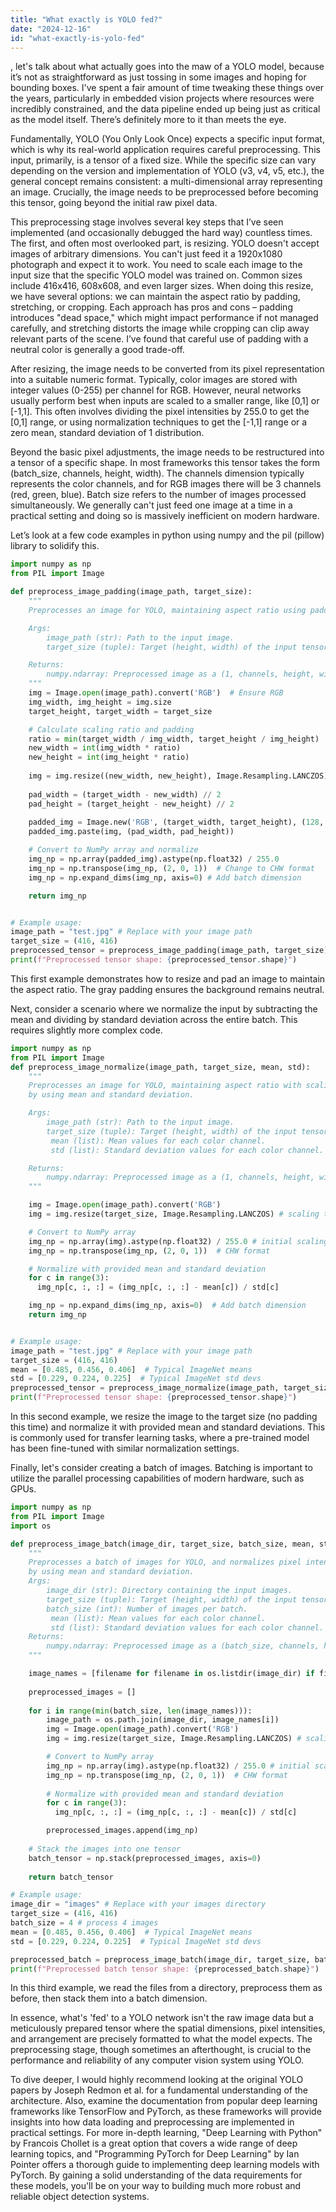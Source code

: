 ```yaml
---
title: "What exactly is YOLO fed?"
date: "2024-12-16"
id: "what-exactly-is-yolo-fed"
---
```


, let's talk about what actually goes into the maw of a YOLO model, because it’s not as straightforward as just tossing in some images and hoping for bounding boxes. I've spent a fair amount of time tweaking these things over the years, particularly in embedded vision projects where resources were incredibly constrained, and the data pipeline ended up being just as critical as the model itself. There’s definitely more to it than meets the eye.

Fundamentally, YOLO (You Only Look Once) expects a specific input format, which is why its real-world application requires careful preprocessing. This input, primarily, is a tensor of a fixed size. While the specific size can vary depending on the version and implementation of YOLO (v3, v4, v5, etc.), the general concept remains consistent: a multi-dimensional array representing an image. Crucially, the image needs to be preprocessed before becoming this tensor, going beyond the initial raw pixel data.

This preprocessing stage involves several key steps that I’ve seen implemented (and occasionally debugged the hard way) countless times. The first, and often most overlooked part, is resizing. YOLO doesn't accept images of arbitrary dimensions. You can't just feed it a 1920x1080 photograph and expect it to work. You need to scale each image to the input size that the specific YOLO model was trained on. Common sizes include 416x416, 608x608, and even larger sizes. When doing this resize, we have several options: we can maintain the aspect ratio by padding, stretching, or cropping. Each approach has pros and cons – padding introduces "dead space," which might impact performance if not managed carefully, and stretching distorts the image while cropping can clip away relevant parts of the scene. I’ve found that careful use of padding with a neutral color is generally a good trade-off.

After resizing, the image needs to be converted from its pixel representation into a suitable numeric format. Typically, color images are stored with integer values (0-255) per channel for RGB. However, neural networks usually perform best when inputs are scaled to a smaller range, like [0,1] or [-1,1]. This often involves dividing the pixel intensities by 255.0 to get the [0,1] range, or using normalization techniques to get the [-1,1] range or a zero mean, standard deviation of 1 distribution.

Beyond the basic pixel adjustments, the image needs to be restructured into a tensor of a specific shape. In most frameworks this tensor takes the form (batch_size, channels, height, width). The channels dimension typically represents the color channels, and for RGB images there will be 3 channels (red, green, blue). Batch size refers to the number of images processed simultaneously. We generally can't just feed one image at a time in a practical setting and doing so is massively inefficient on modern hardware.

Let’s look at a few code examples in python using numpy and the pil (pillow) library to solidify this.

```python
import numpy as np
from PIL import Image

def preprocess_image_padding(image_path, target_size):
    """
    Preprocesses an image for YOLO, maintaining aspect ratio using padding.

    Args:
        image_path (str): Path to the input image.
        target_size (tuple): Target (height, width) of the input tensor.

    Returns:
        numpy.ndarray: Preprocessed image as a (1, channels, height, width) tensor.
    """
    img = Image.open(image_path).convert('RGB')  # Ensure RGB
    img_width, img_height = img.size
    target_height, target_width = target_size

    # Calculate scaling ratio and padding
    ratio = min(target_width / img_width, target_height / img_height)
    new_width = int(img_width * ratio)
    new_height = int(img_height * ratio)
    
    img = img.resize((new_width, new_height), Image.Resampling.LANCZOS)
    
    pad_width = (target_width - new_width) // 2
    pad_height = (target_height - new_height) // 2
    
    padded_img = Image.new('RGB', (target_width, target_height), (128, 128, 128)) # Grey padding
    padded_img.paste(img, (pad_width, pad_height))

    # Convert to NumPy array and normalize
    img_np = np.array(padded_img).astype(np.float32) / 255.0
    img_np = np.transpose(img_np, (2, 0, 1))  # Change to CHW format
    img_np = np.expand_dims(img_np, axis=0) # Add batch dimension

    return img_np


# Example usage:
image_path = "test.jpg" # Replace with your image path
target_size = (416, 416)
preprocessed_tensor = preprocess_image_padding(image_path, target_size)
print(f"Preprocessed tensor shape: {preprocessed_tensor.shape}")

```
This first example demonstrates how to resize and pad an image to maintain the aspect ratio. The gray padding ensures the background remains neutral.

Next, consider a scenario where we normalize the input by subtracting the mean and dividing by standard deviation across the entire batch. This requires slightly more complex code.
```python
import numpy as np
from PIL import Image
def preprocess_image_normalize(image_path, target_size, mean, std):
    """
    Preprocesses an image for YOLO, maintaining aspect ratio with scaling, and normalizes pixel intensities
    by using mean and standard deviation.

    Args:
        image_path (str): Path to the input image.
        target_size (tuple): Target (height, width) of the input tensor.
         mean (list): Mean values for each color channel.
         std (list): Standard deviation values for each color channel.

    Returns:
        numpy.ndarray: Preprocessed image as a (1, channels, height, width) tensor.
    """

    img = Image.open(image_path).convert('RGB')
    img = img.resize(target_size, Image.Resampling.LANCZOS) # scaling to target size

    # Convert to NumPy array
    img_np = np.array(img).astype(np.float32) / 255.0 # initial scaling to 0-1
    img_np = np.transpose(img_np, (2, 0, 1))  # CHW format

    # Normalize with provided mean and standard deviation
    for c in range(3):
      img_np[c, :, :] = (img_np[c, :, :] - mean[c]) / std[c]

    img_np = np.expand_dims(img_np, axis=0)  # Add batch dimension
    return img_np


# Example usage:
image_path = "test.jpg" # Replace with your image path
target_size = (416, 416)
mean = [0.485, 0.456, 0.406]  # Typical ImageNet means
std = [0.229, 0.224, 0.225]  # Typical ImageNet std devs
preprocessed_tensor = preprocess_image_normalize(image_path, target_size, mean, std)
print(f"Preprocessed tensor shape: {preprocessed_tensor.shape}")
```

In this second example, we resize the image to the target size (no padding this time) and normalize it with provided mean and standard deviations. This is commonly used for transfer learning tasks, where a pre-trained model has been fine-tuned with similar normalization settings.

Finally, let's consider creating a batch of images. Batching is important to utilize the parallel processing capabilities of modern hardware, such as GPUs.

```python
import numpy as np
from PIL import Image
import os

def preprocess_image_batch(image_dir, target_size, batch_size, mean, std):
    """
    Preprocesses a batch of images for YOLO, and normalizes pixel intensities
    by using mean and standard deviation.
    Args:
        image_dir (str): Directory containing the input images.
        target_size (tuple): Target (height, width) of the input tensor.
        batch_size (int): Number of images per batch.
         mean (list): Mean values for each color channel.
         std (list): Standard deviation values for each color channel.
    Returns:
        numpy.ndarray: Preprocessed image as a (batch_size, channels, height, width) tensor.
    """

    image_names = [filename for filename in os.listdir(image_dir) if filename.lower().endswith(('.jpg', '.jpeg', '.png'))]
    
    preprocessed_images = []
    
    for i in range(min(batch_size, len(image_names))):
        image_path = os.path.join(image_dir, image_names[i])
        img = Image.open(image_path).convert('RGB')
        img = img.resize(target_size, Image.Resampling.LANCZOS) # scaling to target size

        # Convert to NumPy array
        img_np = np.array(img).astype(np.float32) / 255.0 # initial scaling to 0-1
        img_np = np.transpose(img_np, (2, 0, 1))  # CHW format
        
        # Normalize with provided mean and standard deviation
        for c in range(3):
          img_np[c, :, :] = (img_np[c, :, :] - mean[c]) / std[c]

        preprocessed_images.append(img_np)
        
    # Stack the images into one tensor
    batch_tensor = np.stack(preprocessed_images, axis=0)
    
    return batch_tensor

# Example usage:
image_dir = "images" # Replace with your images directory
target_size = (416, 416)
batch_size = 4 # process 4 images
mean = [0.485, 0.456, 0.406]  # Typical ImageNet means
std = [0.229, 0.224, 0.225]  # Typical ImageNet std devs

preprocessed_batch = preprocess_image_batch(image_dir, target_size, batch_size, mean, std)
print(f"Preprocessed batch tensor shape: {preprocessed_batch.shape}")
```

In this third example, we read the files from a directory, preprocess them as before, then stack them into a batch dimension.

In essence, what's 'fed' to a YOLO network isn't the raw image data but a meticulously prepared tensor where the spatial dimensions, pixel intensities, and arrangement are precisely formatted to what the model expects. The preprocessing stage, though sometimes an afterthought, is crucial to the performance and reliability of any computer vision system using YOLO.

To dive deeper, I would highly recommend looking at the original YOLO papers by Joseph Redmon et al. for a fundamental understanding of the architecture. Also, examine the documentation from popular deep learning frameworks like TensorFlow and PyTorch, as these frameworks will provide insights into how data loading and preprocessing are implemented in practical settings. For more in-depth learning, "Deep Learning with Python" by Francois Chollet is a great option that covers a wide range of deep learning topics, and "Programming PyTorch for Deep Learning" by Ian Pointer offers a thorough guide to implementing deep learning models with PyTorch. By gaining a solid understanding of the data requirements for these models, you'll be on your way to building much more robust and reliable object detection systems.

